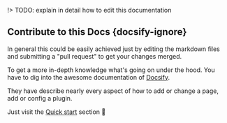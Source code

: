 !> TODO: explain in detail how to edit this documentation

## Contribute to this Docs {docsify-ignore}

In general this could be easily achieved just by editing the markdown files and submitting a "pull request" to get your changes merged.

To get a more in-depth knowledge what's going on under the hood. You have to dig into the awesome documentation of [Docsify](https://docsify.js.org/#/).

They have describe nearly every aspect of how to add or change a page, add or config a plugin.

Just visit the [Quick start](https://docsify.js.org/#/quickstart) section 🖖
